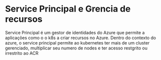 # Service Principal e Grencia de recursos

  Service Principal é um gestor de identidades do Azure que permite a aplicações como o o k8s a criar recursos no Azure. Dentro do contexto do azure, o service principal permite ao kubernetes ter mais de um cluster gerenciado, multiplicar seu numero de nodes e ter acesso restgrito ou irrestrito ao ACR
